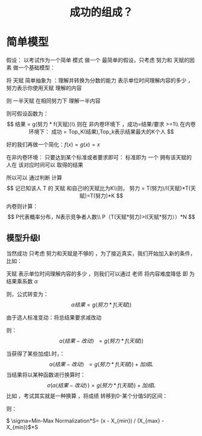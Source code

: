 <center><h1>
    成功的组成？
</center>

# 简单模型

假设：	以考试作为一个简单 模式 做一个 最简单的假设，只考虑 努力和 天赋的因素 做一个基础模型：

将 天赋 简单抽象为 ：理解并转换为分数的能力 表示单位时间理解内容的多少 ， 努力表示你使用天赋 理解的内容

则 一半天赋 在相同努力下 理解一半内容



则可假设函数为：
$$
结果 = g(努力 * f(天赋))\\
则在 非内卷环境下 ，成功=结果/要求 >=1\\
在内卷环境下： 成功 = Top_K(结果),Top_k表示结果最大的K个人
$$


好的我们再做一个简化：$f(x)=g(x)=x$



在非内卷环境： 只要达到某个标准或者要求即可： 标准即为 一个  拥有该天赋的人在 该对应时间可以 取得的结果

所以可以 通过判断 计算 
$$
记已知该人 T 的 天赋 和自己I的天赋比为K\\则，
努力 = T(努力)/I(天赋)*T(天赋)=T(努力)*K
$$
内卷则计算：
$$
P代表概率分布，N表示竞争者人数\\
P（T(天赋*努力)>I(天赋*努力））*N
$$

## 模型升级I

当然成功 只考虑 努力和天赋是不够的 ，为了接近真实，我们开始加入新的条件，比如：

天赋 表示单位时间理解内容的多少 ，则我们可以通过 老师 将内容难度降低 即 为结果乘系数 $\alpha$

则，公式转变为：
$$
\alpha 结果= g(努力 * f(天赋))
$$


由于选人标准变动：将总结果要求减改动

则：
$$
\alpha (结果-改动）= g(努力 * f(天赋))
$$


当获得了某些加成L时，：
$$
\alpha (结果-改动）= g(努力 * f(天赋))+加成L
$$
当结果将以某种函数进行换算时：
$$
\sigma(\alpha (结果-改动）)= g(努力 * f(天赋))+加成L
$$
比如 ，考试其实就是一种换算 ，将成绩 转移到0-某个分值S的区间：

则：

$ \sigma=Min-Max Normalization*S= (x - X_{min}) / (X_{max} - X_{min})$*S





